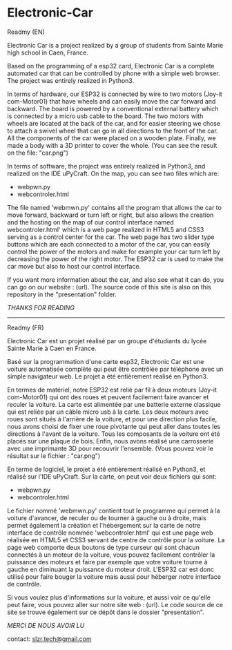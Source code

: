 # Electronic-Car
Readmy (EN)

Electronic Car is a project realized by a group of students from Sainte Marie high school in Caen, France. 

Based on the programming of a esp32 card, Electronic Car is a complete automated car that can be controlled by phone with a simple web browser. The project was entirely realized in Python3.

In terms of hardware, our ESP32 is connected by wire to two motors (Joy-it com-Motor01) that have wheels and can easily move the car forward and backward. 
The board is powered by a conventional external battery which is connected by a micro usb cable to the board. The two motors with wheels are located at the back of the car, and for easier steering we chose to attach a swivel wheel that can go in all directions to the front of the car. All the components of the car were placed on a wooden plate. Finally, we made a body with a 3D printer to cover the whole. (You can see the result on the file: "car.png") 

In terms of software, the project was entirely realized in Python3, and realized on the IDE uPyCraft. On the map, you can see two files which are: 
- webpwn.py
- webcontroler.html

The file named 'webmwn.py' contains all the program that allows the car to move forward, backward or turn left or right, but also allows the creation and the hosting on the map of our control interface named 
 webcontroler.html' which is a web page realized in HTML5 and CSS3 serving as a control center for the car. The web page has two slider type buttons which are each connected to a motor of the car, you can easily control the power of the motors and make for example your car turn left by decreasing the power of the right motor. The ESP32 car is used to make the car move but also to host our control interface.

If you want more information about the car, and also see what it can do, you can go on our website : (url).
The source code of this site is also on this repository in the "presentation" folder. 

*THANKS FOR READING*

-------------------------------------------------------------------------------------------------------------------------------------------------------------------

Readmy (FR)

Electronic Car est un projet réalisé par un groupe d'étudiants du lycée Sainte Marie à Caen en France. 

Basé sur la programmation d'une carte esp32, Electronic Car est une voiture automatisée complète qui peut être contrôlée par téléphone avec un simple navigateur web. Le projet a été entièrement réalisé en Python3.

En termes de matériel, notre ESP32 est relié par fil à deux moteurs (Joy-it com-Motor01) qui ont des roues et peuvent facilement faire avancer et reculer la voiture. 
La carte est alimentée par une batterie externe classique qui est reliée par un câble micro usb à la carte. Les deux moteurs avec roues sont situés à l'arrière de la voiture, et pour une direction plus facile, nous avons choisi de fixer une roue pivotante qui peut aller dans toutes les directions à l'avant de la voiture. Tous les composants de la voiture ont été placés sur une plaque de bois. Enfin, nous avons réalisé une carrosserie avec une imprimante 3D pour recouvrir l'ensemble. (Vous pouvez voir le résultat sur le fichier : "car.png") 

En terme de logiciel, le projet a été entièrement réalisé en Python3, et réalisé sur l'IDE uPyCraft. Sur la carte, on peut voir deux fichiers qui sont: 
- webpwn.py
- webcontroler.html

Le fichier nommé 'webmwn.py' contient tout le programme qui permet à la voiture d'avancer, de reculer ou de tourner à gauche ou à droite, mais permet également la création et l'hébergement sur la carte de notre interface de contrôle nommée 
 'webcontroler.html' qui est une page web réalisée en HTML5 et CSS3 servant de centre de contrôle pour la voiture. La page web comporte deux boutons de type curseur qui sont chacun connectés à un moteur de la voiture, vous pouvez facilement contrôler la puissance des moteurs et faire par exemple que votre voiture tourne à gauche en diminuant la puissance du moteur droit. L'ESP32 car est donc utilisé pour faire bouger la voiture mais aussi pour héberger notre interface de contrôle.

Si vous voulez plus d'informations sur la voiture, et aussi voir ce qu'elle peut faire, vous pouvez aller sur notre site web : (url).
Le code source de ce site se trouve également sur ce dépôt dans le dossier "presentation". 

*MERCI DE NOUS AVOIR LU*  

contact: slzr.tech@gmail.com
